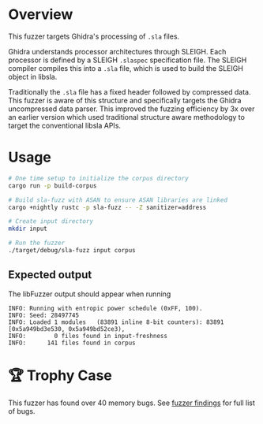 # Overview

This fuzzer targets Ghidra's processing of `.sla` files.

Ghidra understands processor architectures through SLEIGH. Each processor is defined by a SLEIGH
`.slaspec` specification file. The SLEIGH compiler compiles this into a `.sla` file, which is used
to build the SLEIGH object in libsla.

Traditionally the `.sla` file has a fixed header followed by compressed data. This fuzzer is aware
of this structure and specifically targets the Ghidra uncompressed data parser. This improved the
fuzzing efficiency by 3x over an earlier version which used traditional structure aware methodology
to target the conventional libsla APIs.

# Usage

```sh
# One time setup to initialize the corpus directory
cargo run -p build-corpus

# Build sla-fuzz with ASAN to ensure ASAN libraries are linked
cargo +nightly rustc -p sla-fuzz -- -Z sanitizer=address

# Create input directory
mkdir input

# Run the fuzzer
./target/debug/sla-fuzz input corpus
```

## Expected output

The libFuzzer output should appear when running

```
INFO: Running with entropic power schedule (0xFF, 100).
INFO: Seed: 28497745
INFO: Loaded 1 modules   (83891 inline 8-bit counters): 83891 [0x5a949bd3e530, 0x5a949bd52ce3),
INFO:        0 files found in input-freshness
INFO:      141 files found in corpus
```

# 🏆 Trophy Case

This fuzzer has found over 40 memory bugs. See [fuzzer findings](https://github.com/mnemonikr/sla-fuzz/issues?q=is%4Aissue%20label%3Afuzzer-finding) for full list of bugs.
